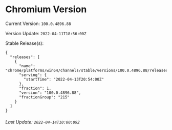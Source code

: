 # Chromium Version

Current Version: `100.0.4896.88`

Version Update: `2022-04-11T18:56:00Z`

Stable Release(s):
```
{
  "releases": [
    {
      "name": "chrome/platforms/win64/channels/stable/versions/100.0.4896.88/releases/1649883240",
      "serving": {
        "startTime": "2022-04-13T20:54:00Z"
      },
      "fraction": 1,
      "version": "100.0.4896.88",
      "fractionGroup": "215"
    }
  ]
}
```

###### Last Update: `2022-04-14T10:00:09Z`
